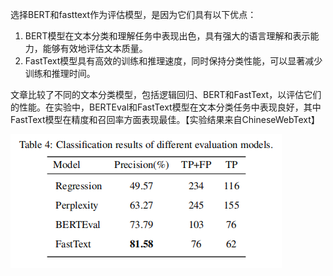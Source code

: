 选择BERT和fasttext作为评估模型，是因为它们具有以下优点：

1. BERT模型在文本分类和理解任务中表现出色，具有强大的语言理解和表示能力，能够有效地评估文本质量。
2. FastText模型具有高效的训练和推理速度，同时保持分类性能，可以显著减少训练和推理时间。

文章比较了不同的文本分类模型，包括逻辑回归、BERT和FastText，以评估它们的性能。在实验中，BERTEval和FastText模型在文本分类任务中表现良好，其中FastText模型在精度和召回率方面表现最佳。【实验结果来自ChineseWebText】


![Classification results of different evaluation models.](quality_assessment.png)